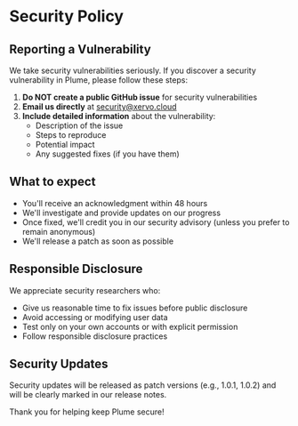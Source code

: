 # Security Policy

## Reporting a Vulnerability

We take security vulnerabilities seriously. If you discover a security vulnerability in Plume, please follow these steps:

1. **Do NOT create a public GitHub issue** for security vulnerabilities
2. **Email us directly** at security@xervo.cloud
3. **Include detailed information** about the vulnerability:
   - Description of the issue
   - Steps to reproduce
   - Potential impact
   - Any suggested fixes (if you have them)

## What to expect

- You'll receive an acknowledgment within 48 hours
- We'll investigate and provide updates on our progress
- Once fixed, we'll credit you in our security advisory (unless you prefer to remain anonymous)
- We'll release a patch as soon as possible

## Responsible Disclosure

We appreciate security researchers who:
- Give us reasonable time to fix issues before public disclosure
- Avoid accessing or modifying user data
- Test only on your own accounts or with explicit permission
- Follow responsible disclosure practices

## Security Updates

Security updates will be released as patch versions (e.g., 1.0.1, 1.0.2) and will be clearly marked in our release notes.

Thank you for helping keep Plume secure!
